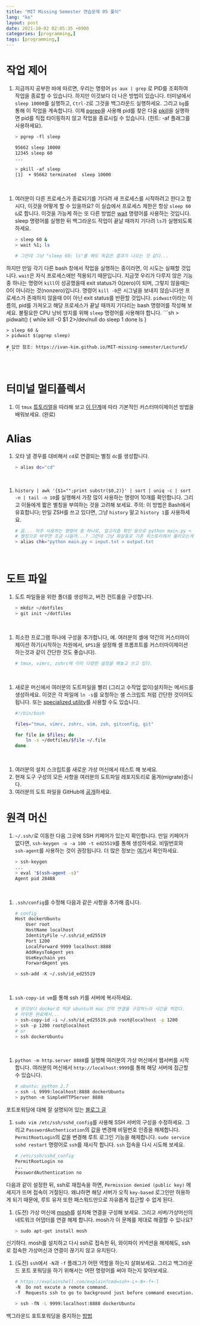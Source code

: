 ```yaml
---
title: "MIT Missing Semester 연습문제 05 풀이"
lang: "ko"
layout: post
date: 2021-10-02 02:05:35 +0900
categories: [programming,]
tags: [programming,]
---
```


# 작업 제어

1. 지금까지 공부한 바에 따르면, 우리는 명령어 `ps aux | grep` 로 PID를 조회하여 작업을 종료할 수 있습니다. 하지만 이것보다 더 나은 방법이 있습니다. 터미널에서 `sleep 10000`를 실행하고, `Ctrl-Z`로 그것을 백그라운드 실행하세요. 그리고 `bg`를 통해 이 작업을 계속합니다. 이제 [pgrep](https://www.man7.org/linux/man-pages/man1/pgrep.1.html)을 사용해 pid를 찾은 다움 [pkill](https://man7.org/linux/man-pages/man1/pgrep.1.html)을 실행하면 pid를 직접 타이핑하지 않고 작업을 종료시킬 수 있습니다. (힌트: -af 플래그를 사용하세요).
    ```sh
    > pgrep -fl sleep
    
    95662 sleep 10000
    12345 sleep 60
    ...

    > pkill -af sleep
    [1]  + 95662 terminated  sleep 10000
    ```
<br />

1. 여러분이 다른 프로세스가 종료되기를 기다려 새 프로세스를 시작하려고 한다고 합시다, 이것을 어떻게 할 수 있을까요? 이 실습에서 프로세스 제한은 항상 `sleep 60 &`로 합니다. 이것을 가능케 하는 또 다른 방법은 [wait](https://www.man7.org/linux/man-pages/man1/wait.1p.html) 명령어를 사용하는 것입니다. sleep 명령어를 실행한 뒤 백그라운드 작업이 끝날 때까지 기다려 `ls`가 실행되도록 하세요.
    ```sh
    > sleep 60 &
    > wait %1; ls
    
    # 그런데 그냥 "sleep 60; ls"를 해도 똑같은 결과가 나오는 것 같다...
    ```
하지만 만일 각기 다른 bash 창에서 작업을 실행하는 중이라면, 이 시도는 실패할 것입니다. `wait`은 자식 프로세스에만 적용되기 때문입니다. 지금껏 우리가 다루지 않은 기능 중 하나는 명령어 `kill`이 성공했을때 exit status가 0(zero)이 되며, 그렇지 않을때는 0이 아니라는 것(nonzero)입니다. 명령어 `kill -0`은 시그널을 보내지 않습니다만 프로세스가 존재하지 않을때 0이 아닌 exit status를 반환할 것입니다. `pidwait`이라는 이름의, pid를 가져오고 해당 프로세스가 끝날 때까지 기다리는 bash 명령어를 작성해 보세요. 불필요한 CPU 낭비 방지를 위해 `sleep` 명령어를 사용해야 합니다.
    ```sh
    > pidwait()
        {
            while kill -0 $1 2>/dev/null
                do
                    sleep 1
                done
            ls
        }
    
    > sleep 60 &
    > pidwait $(pgrep sleep)

    # 답안 참조: https://ivan-kim.github.io/MIT-missing-semester/Lecture5/
    ```
<br />

# 터미널 멀티플렉서

1. 이 `tmux` [튜토리얼](https://www.hamvocke.com/blog/a-quick-and-easy-guide-to-tmux/)을 따라해 보고 [이 단계](https://www.hamvocke.com/blog/a-guide-to-customizing-your-tmux-conf/)에 따라 기본적인 커스터마이제이션 방법을 배워보세요. (완료)

# Alias

1. 오타 낼 경우를 대비해서 `cd`로 연결되는 별칭 `dc`를 생성합니다.
    ```sh
    > alias dc="cd"
    ```
<br />

1. `history | awk '{$1="";print substr($0,2)}' | sort | uniq -c | sort -n | tail -n 10`를 실행해서 가장 많이 사용하는 명령어 10개를 확인합니다. 그리고 이들에게 짧은 별칭을 부여하는 것을 고려해 보세요. 주의: 이 방법은 Bash에서 유효합니다; 만일 ZSH를 쓰고 있다면, 그냥 `history` 말고 `history 1`를 사용하세요.
    ```sh
    # 음... 자주 사용하는 명령어 중 하나로, 알고리즘 확인 용으로 python main.py < input.txt > output.txt가 있는데,
    # 별칭으로 바꾸면 조금 나을까...? 그런데 그냥 화살표로 기존 히스토리에서 불러오는게 더 편한듯...
    > alias chk="python main.py < input.txt > output.txt
    ```
<br />

# 도트 파일

1. 도트 파일들을 위한 폴더를 생성하고, 버전 컨트롤을 구성합니다.
    ```sh
    > mkdir ~/dotfiles
    > git init ~/dotfiles
    ```
<br />

1. 최소한 프로그램 하나에 구성을 추가합니다, 예. 여러분의 셸에 약간의 커스터마이제이션 하기(시작하는 차원에서, `$PS1`을 설정해 셸 프롬프트를 커스터마이제이션 하는것과 같이 간단한 것도 좋습니다).
    ```sh
    # tmux, vimrc, zshrc에 이미 다양한 설정을 해놓고 쓰고 있다.
    ```
<br />

1. 새로운 머신에서 여러분의 도트파일을 빨리 (그리고 수작업 없이)설치하는 메서드를 생성하세요. 이것은 각 파일에 `ln -s`를 요청하는 셸 스크립트 처럼 간단한 것이어도 됩니다. 또는 [specialized utility](https://dotfiles.github.io/utilities/)를 사용할 수도 있습니다.
    ```sh
    #!/bin/bash

    files="tmux, vimrc, zshrc, vim, zsh, gitconfig, git"

    for file in $files; do
        ln -s ~/dotfiles/$file ~/.file
    done
    ```
<br />

1. 여러분의 설치 스크립트를 새로운 가상 머신에서 테스트 해 보세요.
1. 현재 도구 구성의 모든 사항을 여러분의 도트파일 레포지토리로 옮겨(migrate)줍니다.
1. 여러분의 도트 파일을 GitHub에 [공개](https://github.com/Typiespectre/dotfiles)하세요.

# 원격 머신

1. `~/.ssh/`로 이동한 다음 그곳에 SSH 키페어가 있는지 확인합니다. 만일 키페어가 없다면, `ssh-keygen -o -a 100 -t ed25519`를 통해 생성하세요. 비밀번호와 `ssh-agent`를 사용하는 것이 권장됩니다. 더 많은 정보는 [여기](https://www.ssh.com/academy/ssh/agent)서 확인하세요.
    ```sh
    > ssh-keygen
    ...
    > eval "$(ssh-agent -s)"
    Agent pid 28488
    ```
<br />

1. `.ssh/config`를 수정해 다음과 같은 사항을 추가해 줍니다.
    ```sh
    # config
    Host dockerUbuntu
        User root
        HostName localhost
        IdentityFile ~/.ssh/id_ed25519
        Port 1200
        LocalForward 9999 localhost:8888
        AddKeysToAgent yes
        UseKeychain yes
        ForwardAgent yes
    
    > ssh-add -K ~/.ssh/id_ed25519
    ```
<br />

1. `ssh-copy-id vm`를 통해 ssh 키를 서버에 복사하세요.
    ```sh
    # 생각보다 docker로 띄운 ubuntu와 mac 간의 연결을 구성하느라 시간을 먹었다.
    # 아무튼 완료해서...
    > ssh-copy-id -i ~/.ssh/id_ed25519.pub root@localhost -p 1200
    > ssh -p 1200 root@localhost
    # or
    > ssh dockerUbuntu
    ```
<br />

1. `python -m http.server 8888`를 실행해 여러분의 가상 머신에서 웹서버를 시작합니다. 여러분의 머신에서 `http://localhost:9999`를 통해 해당 서버에 접근할 수 있습니다.
    ```sh
    # ubuntu: python 2.7
    > ssh -L 9999:localhost:8888 dockerUbuntu
    > python -m SimpleHTTPServer 8888
    ```
포트포워딩에 대해 잘 설명되어 있는 [블로그 글](https://jusths.tistory.com/102)
<br />

1. `sudo vim /etc/ssh/sshd_config`를 사용해 SSH 서버의 구성을 수정하세요. 그리고 `PasswordAuthentication`의 값을 변경해 비밀번호 인증을 해제합니다. `PermitRootLogin`의 값을 변경해 루트 로그인 기능을 해제합니다. `sudo service sshd restart` 명령어로 `ssh`를 재시작 합니다. `ssh` 접속을 다시 시도해 보세요.
    ```sh
    # /etc/ssh/sshd_config
    PermitRootLogin no
    ...
    PasswordAuthentication no
    ```
다음과 같이 설정한 뒤, ssh로 재접속을 하면, `Permission denied (public key)` 메세지가 뜨며 접속이 거절된다. 왜냐하면 해당 서버가 오직 `key-based` 로그인만 허용하게 되기 때문에, 루트 유저 또한 패스워드만으로 자유롭게 접근할 수 없게 된다.
<br />

1. (도전) 가상 머신에 [mosh](https://mosh.org/)를 설치해 연결을 구성해 보세요. 그리고 서버/가상머신의 네트워크 어댑터를 연결 해제 합니다. mosh가 이 문제를 제대로 해결할 수 있나요?
    ```sh
    > sudo apt-get install mosh
    ```
신기하다. mosh를 설치하고 다시 ssh로 접속한 뒤, 와이파이 커넥션을 해제해도, ssh로 접속한 가상머신과 연결이 끊기지 않고 유지된다.
<br />

1. (도전) `ssh`에서 `-N`과 `-f` 플래그가 어떤 역할을 하는지 살펴보세요. 그리고 백그라운드 포트 포워딩을 하기 위해서는 어떤 명령어를 써야 하는지 찾아보세요.
    ```sh
    # https://explainshell.com/explain?cmd=ssh+-L+-N+-f+-l
    -N  Do not excute a remote command.
    -f  Requests ssh to go to background just before command execution.

    > ssh -fN -L 9999:localhost:8888 dockerUbuntu
    ```
백그라운드 포트포워딩을 중지하는 [방법](https://unix.stackexchange.com/questions/83806/how-to-kill-ssh-session-that-was-started-with-the-f-option-run-in-background)
